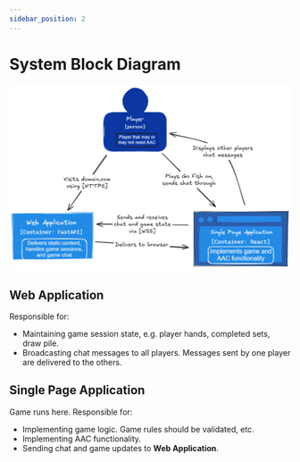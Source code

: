 ```yaml
---
sidebar_position: 2
---
```


# System Block Diagram

![C4 Container Diagram](../../static/img/c4-container.png)

## Web Application

Responsible for:

* Maintaining game session state, e.g. player hands, completed sets, draw pile.
* Broadcasting chat messages to all players. Messages sent by one player are delivered to the others.

## Single Page Application

Game runs here. Responsible for:

* Implementing game logic. Game rules should be validated, etc.
* Implementing AAC functionality.
* Sending chat and game updates to **Web Application**.
